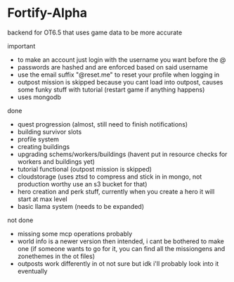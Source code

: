 # Fortify-Alpha
backend for OT6.5 that uses game data to be more accurate

important
- to make an account just login with the username you want before the @
- passwords are hashed and are enforced based on said username
- use the email suffix "@reset.me" to reset your profile when logging in
- outpost mission is skipped because you cant load into outpost, causes some funky stuff with tutorial (restart game if anything happens)
- uses mongodb

done
- quest progression (almost, still need to finish notifications)
- building survivor slots
- profile system
- creating buildings
- upgrading schems/workers/buildings (havent put in resource checks for workers and buildings yet)
- tutorial functional (outpost mission is skipped)
- cloudstorage (uses ztsd to compress and stick in in mongo, not production worthy use an s3 bucket for that)
- hero creation and perk stuff, currently when you create a hero it will start at max level
- basic llama system (needs to be expanded)

not done
- missing some mcp operations probably
- world info is a newer version then intended, i cant be bothered to make one (if someone wants to go for it, you can find all the missiongens and zonethemes in the ot files)
- outposts work differently in ot not sure but idk i'll probably look into it eventually
